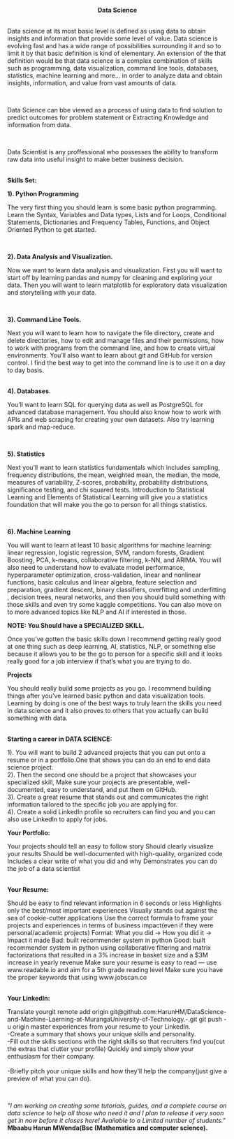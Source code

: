 <b> <center> Data Science </center></b> <br>
<p>Data science at its most basic level is defined as using data to obtain insights and information that provide some level of value. Data science is evolving fast and has a wide range of possibilities surrounding it and so to limit it by that basic definition is kind of elementary. An extension of the that definition would be that data science is a complex combination of skills such as programming, data visualization, command line tools, databases, statistics, machine learning and more… in order to analyze data and obtain insights, information, and value from vast amounts of data.</p><br>
<p>Data Science can bbe viewed as a process of using data to find solution to predict outcomes for problem statement or Extracting Knowledge and information from data.</p><br>
<p>Data Scientist is any proffessional who possesses the ability to transform raw data into useful insight to make better business decision.</p>
  <br>
<b> Skills Set:</b><br>

<b>1). Python Programming </b><br>
<p>The very first thing you should learn is some basic python programming. Learn the Syntax, Variables and Data types, Lists and for Loops, Conditional Statements, Dictionaries and Frequency Tables, Functions, and Object Oriented Python to get started.</p><br>


<b>2). Data Analysis and Visualization.</b><br>
<p>Now we want to learn data analysis and visualization. First you will want to start off by learning pandas and numpy for cleaning and exploring your data. Then you will want to learn matplotlib for exploratory data visualization and storytelling with your data.</p><br>


<b>3). Command Line Tools.</b><br>
<p>Next you will want to learn how to navigate the file directory, create and delete directories, how to edit and manage files and their permissions, how to work with programs from the command line, and how to create virtual environments. You’ll also want to learn about git and GitHub for version control.
I find the best way to get into the command line is to use it on a day to day basis.</p><br>
<b>4). Databases.</b><br>
<p>You’ll want to learn SQL for querying data as well as PostgreSQL for advanced database management. You should also know how to work with APIs and web scraping for creating your own datasets. Also try learning spark and map-reduce.
</p><br>

<b> 5). Statistics</b><br>
<p>Next you’ll want to learn statistics fundamentals which includes sampling, frequency distributions, the mean, weighted mean, the median, the mode, measures of variability, Z-scores, probability, probability distributions, significance testing, and chi squared tests.
Introduction to Statistical Learning and Elements of Statistical Learning will give you a statistics foundation that will make you the go to person for all things statistics.</p><br>

<b>6). Machine Learning </b><br>
<p>You will want to learn at least 10 basic algorithms for machine learning: linear regression, logistic regression, SVM, random forests, Gradient Boosting, PCA, k-means, collaborative filtering, k-NN, and ARIMA.
You will also need to understand how to evaluate model performance, hyperparameter optimization, cross-validation, linear and nonlinear functions, basic calculus and linear algebra, feature selection and preparation, gradient descent, binary classifiers, overfitting and underfitting , decision trees, neural networks, and then you should build something with those skills and even try some kaggle competitions. You can also move on to more advanced topics like NLP and AI if interested in those.</p>
<b>NOTE: You Should have a SPECIALIZED SKILL.</b> <br>
<p>Once you’ve gotten the basic skills down I recommend getting really good at one thing such as deep learning, AI, statistics, NLP, or something else because it allows you to be the go to person for a specific skill and it looks really good for a job interview if that’s what you are trying to do.
</p><b>Projects</b>
<p>You should really build some projects as you go. I recommend building things after you’ve learned basic python and data visualization tools. Learning by doing is one of the best ways to truly learn the skills you need in data science and it also proves to others that you actually can build something with data. </p>
<br>
<b>Starting a career in DATA SCIENCE: </b>
<p>
1). You will want to build 2 advanced projects that you can put onto a resume or in a portfolio.One that shows you can do an end to end data science project.<br>
2). Then the second one should be a project that showcases your specialized skill, Make sure your projects are presentable, well-documented, easy to understand, and put them on GitHub.<br>
3). Create a great resume that stands out and communicates the right information tailored to the specific job you are applying for.
<br>
4). Create a solid LinkedIn profile so recruiters can find you and you can also use LinkedIn to apply for jobs.<br></p>
<b> Your Portfolio: </b><br>
<p>Your projects should tell an easy to follow story
Should clearly visualize your results
Should be well-documented with high-quality, organized code
Includes a clear write of what you did and why
Demonstrates you can do the job of a data scientist</p><br>
<b> Your Resume: </b><br>

<p>Should be easy to find relevant information in 6 seconds or less
Highlights only the best/most important experiences
Visually stands out against the sea of cookie-cutter applications
Use the correct formula to frame your projects and experiences in terms of business impact(even if they were personal/academic projects)
Format: What you did -> How you did it -> Impact it made
Bad: built recommender system in python
Good: built recommender system in python using collaborative filtering and matrix factorizations that resulted in a 3% increase in basket size and a $3M increase in yearly revenue
Make sure your resume is easy to read — use www.readable.io and aim for a 5th grade reading level
Make sure you have the proper keywords that using www.jobscan.co </p><br>
<b>Your LinkedIn:</b><br>
<p>Translate yourgit remote add origin git@github.com:HarunHM/DataScience-and-Machine-Laerning-at-MurangaUniversity-of-Technology.-.git
git push -u origin master experiences from your resume to your LinkedIn.<br>
-Create a summary that shows your unique skills and personality.<br>
-Fill out the skills sections with the right skills so that recruiters find you(cut the extras that clutter your profile) Quickly and simply show your enthusiasm for their company.<br><br>
-Briefly pitch your unique skills and how they’ll help the company(just give a preview of what you can do).</p><br>
<p><i>"I am working on creating some tutorials, guides, and a complete course on data science to help all those who need it and I plan to release it very soon get in now before it closes here! Available to a Limited number of students."</i><b>  Mbaabu Harun MWenda(Bsc (Mathematics and computer science).</b></p>
